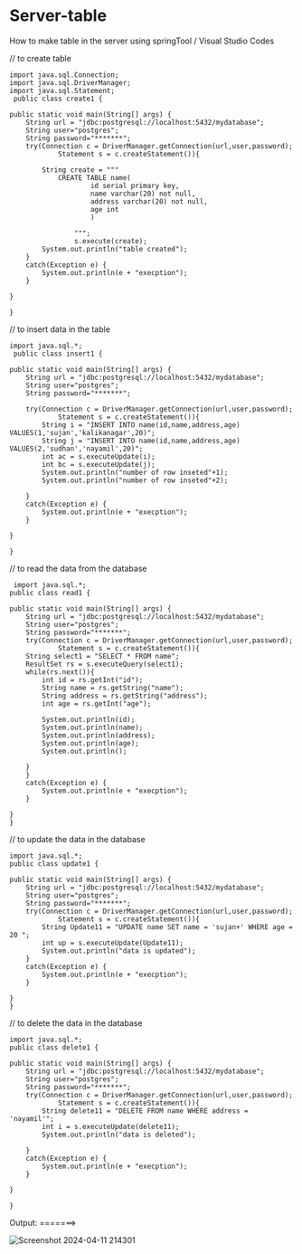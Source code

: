 # Server-table
How to make table in the server using springTool / Visual Studio Codes 


// to create table 

    import java.sql.Connection;
    import java.sql.DriverManager;
    import java.sql.Statement;
     public class create1 {

	public static void main(String[] args) {
		String url = "jdbc:postgresql://localhost:5432/mydatabase";
		String user="postgres";
		String password="*******";
		try(Connection c = DriverManager.getConnection(url,user,password);
				Statement s = c.createStatement()){
			
			String create = """
				CREATE TABLE name(
						id serial primary key,
						name varchar(20) not null,
						address varchar(20) not null,
						age int
						)
						
					""";
					s.execute(create);
			System.out.println("table created");
		}
		catch(Exception e) {
			System.out.println(e + "execption");
		}

	}

    }


// to insert data in the table 

    import java.sql.*;
     public class insert1 {

	public static void main(String[] args) {
		String url = "jdbc:postgresql://localhost:5432/mydatabase";
		String user="postgres";
		String password="*******";
		
		try(Connection c = DriverManager.getConnection(url,user,password);
				Statement s = c.createStatement()){
			String i = "INSERT INTO name(id,name,address,age) VALUES(1,'sujan','kalikanagar',20)";
			String j = "INSERT INTO name(id,name,address,age) VALUES(2,'sudhan','nayamil',20)";
			int ac = s.executeUpdate(i);
			int bc = s.executeUpdate(j);
			System.out.println("number of row inseted"+1);
			System.out.println("number of row inseted"+2);
			
		}
		catch(Exception e) {
			System.out.println(e + "execption");
		}

	}

    }


// to read the data from the database 

     import java.sql.*;
    public class read1 {

	public static void main(String[] args) {
		String url = "jdbc:postgresql://localhost:5432/mydatabase";
		String user="postgres";
		String password="*******";
		try(Connection c = DriverManager.getConnection(url,user,password);
				Statement s = c.createStatement()){
		String select1 = "SELECT * FROM name";
		ResultSet rs = s.executeQuery(select1);
		while(rs.next()){
			int id = rs.getInt("id");
			String name = rs.getString("name");
			String address = rs.getString("address");
			int age = rs.getInt("age");
			
			System.out.println(id);
			System.out.println(name);
			System.out.println(address);
			System.out.println(age);
			System.out.println();
			
		}
		}
		catch(Exception e) {
			System.out.println(e + "execption");
		}

	}
 	}

// to update the data in the database 

    import java.sql.*;
    public class update1 {

	public static void main(String[] args) {
		String url = "jdbc:postgresql://localhost:5432/mydatabase";
		String user="postgres";
		String password="*******";
		try(Connection c = DriverManager.getConnection(url,user,password);
				Statement s = c.createStatement()){
			String Update11 = "UPDATE name SET name = 'sujan+' WHERE age = 20 ";
			int up = s.executeUpdate(Update11);
			System.out.println("data is updated");
		}
		catch(Exception e) {
			System.out.println(e + "execption");
		}

	}
	}



// to delete the data in the database 

    import java.sql.*;
    public class delete1 {

	public static void main(String[] args) {
		String url = "jdbc:postgresql://localhost:5432/mydatabase";
		String user="postgres";
		String password="*******";
		try(Connection c = DriverManager.getConnection(url,user,password);
				Statement s = c.createStatement()){
			String delete11 = "DELETE FROM name WHERE address = 'nayamil'";
			int i = s.executeUpdate(delete11);
			System.out.println("data is deleted");
			
		}
		catch(Exception e) {
			System.out.println(e + "execption");
		}

	}
		
	}




Output: =======>


![Screenshot 2024-04-11 214301](https://github.com/leraner23/Server-table/assets/160107123/f35d7c8a-7e51-4f26-bbf3-4ac62af34cb2)



  



